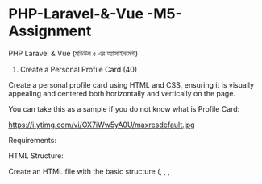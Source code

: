 # PHP-Laravel-&amp;-Vue -M5-Assignment
PHP Laravel &amp; Vue (মডিউল ৫ এর অ্যাসাইনমেন্ট)

1. Create a Personal Profile Card (40)


Create a personal profile card using HTML and CSS, ensuring it is visually appealing and centered both horizontally and vertically on the page.



You can take this as a sample if you do not know what is Profile Card:


https://i.ytimg.com/vi/OX7iWw5yA0U/maxresdefault.jpg



Requirements:



HTML Structure:


Create an HTML file with the basic structure (<!DOCTYPE html>, <html>, <head>, <title>, <body>).

CSS Styling:


Set a width and height for the card.


Add padding and margins to make it visually appealing.


Choose a background color or image for the card.

Apply rounded corners to the card.

Style the text inside the card, including the name, occupation, short description and contact details.

Experiment with different font sizes, colors, and alignments.

Vertical and Horizontal Middle Alignment:

Ensure the profile card is centered both horizontally and vertically on the page.


Include Content:

Profile card must include the following contents:
Name
Occupation
Short description

Contact information (email, mobile number)


2. Find the largest number using PHP (30)

Write a PHP script to find the largest number among three given numbers: $num1 = 4, $num2 = 5, and $num3 = 6. Use if-else statements.


 
3. Celsius to Fahrenheit Conversion (30)

Write a PHP script to convert a temperature of 32 degrees Celsius to Fahrenheit. Store just the temperature value in a variable, no need to store the unit(Celsius). 

Print the result using the printf function to show up to 2 decimal points.


Submission Instructions:

You have to create a fresh Github Repository.

Your three assignments should be inside three separate files in the root GitHub Repository.

The folders should be named as profile_card.html, largest_number.php and celsius_to_fahrenheit.php. Do not name your files of your own choice.

You can only push your code until the deadline of the assignment. Any push after the deadline will be considered as Zero (0) in the whole assignment.

After completing all the projects, push your codes to GitHub.


Submit the public GitHub URL.

Ensure that your GitHub URL is accessible in a browser where your GitHub Account is not logged in.
